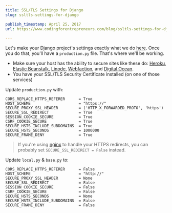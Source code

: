 ```yaml
---
title: SSL/TLS Settings for Django
slug: ssltls-settings-for-django

publish_timestamp: April 25, 2017
url: https://www.codingforentrepreneurs.com/blog/ssltls-settings-for-django/

---
```


Let's make your Django project's settings exactly what we do [here](https://www.codingforentrepreneurs.com/blog/create-a-blank-django-project/). Once you do that, you'll have a `production.py` file. That's where we'll be working. 

- Make sure your host has the ability to secure sites like these do: [Heroku](https://www.codingforentrepreneurs.com/projects/heroku/), [Elastic Beanstalk](https://www.codingforentrepreneurs.com/projects/elastic-beanstalk/), [Linode](https://www.codingforentrepreneurs.com/projects/linode/), [Webfaction](https://www.codingforentrepreneurs.com/projects/webfaction/), and [Digital Ocean](https://www.codingforentrepreneurs.com/projects/digital-ocean/). 
- You have your SSL/TLS Security Certificate installed (on one of those services)


Update `production.py` with: 
```
CORS_REPLACE_HTTPS_REFERER      = True
HOST_SCHEME                     = "https://"
SECURE_PROXY_SSL_HEADER         = ('HTTP_X_FORWARDED_PROTO', 'https')
SECURE_SSL_REDIRECT             = True
SESSION_COOKIE_SECURE           = True
CSRF_COOKIE_SECURE              = True
SECURE_HSTS_INCLUDE_SUBDOMAINS  = True
SECURE_HSTS_SECONDS             = 1000000
SECURE_FRAME_DENY               = True

```
> If you're using [nginx](https://www.codingforentrepreneurs.com/topics/nginx/) to handle your HTTPS redirects, you can probably set `SECURE_SSL_REDIRECT = False` instead. 

Update `local.py` & `base.py` to:

```
CORS_REPLACE_HTTPS_REFERER      = False
HOST_SCHEME                     = "http://"
SECURE_PROXY_SSL_HEADER         = None
SECURE_SSL_REDIRECT             = False
SESSION_COOKIE_SECURE           = False
CSRF_COOKIE_SECURE              = False
SECURE_HSTS_SECONDS             = None
SECURE_HSTS_INCLUDE_SUBDOMAINS  = False
SECURE_FRAME_DENY               = False
```